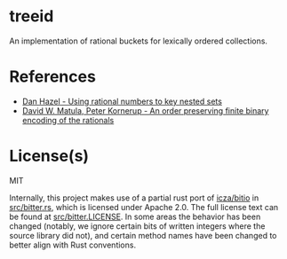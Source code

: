 # treeid
An implementation of rational buckets for lexically ordered collections.

# References
- [Dan Hazel - Using rational numbers to key nested sets](https://arxiv.org/abs/0806.3115)
- [David W. Matula, Peter Kornerup - An order preserving finite binary encoding of the rationals](https://www.researchgate.net/publication/261204300_An_order_preserving_finite_binary_encoding_of_the_rationals)

# License(s)
MIT

Internally, this project makes use of a partial rust port of [icza/bitio](https://github.com/icza/bitio) in [src/bitter.rs](src/bitter.rs), which is licensed under Apache 2.0. The full license text can be found at [src/bitter.LICENSE](src/bitter.LICENSE). In some areas the behavior has been changed (notably, we ignore certain bits of written integers where the source library did not), and certain method names have been changed to better align with Rust conventions.

